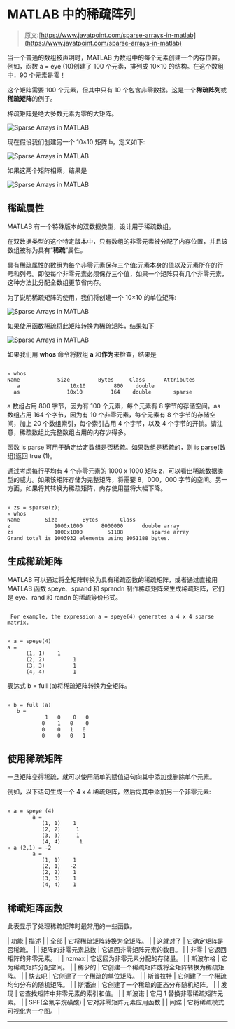 # MATLAB 中的稀疏阵列

> 原文:[https://www.javatpoint.com/sparse-arrays-in-matlab](https://www.javatpoint.com/sparse-arrays-in-matlab)

当一个普通的数组被声明时，MATLAB 为数组中的每个元素创建一个内存位置。例如，函数 a = eye (10)创建了 100 个元素，排列成 10×10 的结构。在这个数组中，90 个元素是零！

这个矩阵需要 100 个元素，但其中只有 10 个包含非零数据。这是一个**稀疏阵列**或**稀疏矩阵**的例子。

稀疏矩阵是绝大多数元素为零的大矩阵。

![Sparse Arrays in MATLAB](../Images/4704e138d6354bc646387b7b435271bc.png)

现在假设我们创建另一个 10×10 矩阵 b，定义如下:

![Sparse Arrays in MATLAB](../Images/600b55a33bd40ca7e4cc8d2b289ad68e.png)

如果这两个矩阵相乘，结果是

![Sparse Arrays in MATLAB](../Images/9d34daf05d1edb3b1d57202dcc04e0a8.png)

## 稀疏属性

MATLAB 有一个特殊版本的双数据类型，设计用于稀疏数组。

在双数据类型的这个特定版本中，只有数组的非零元素被分配了内存位置，并且该数组被称为具有“**稀疏**”属性。

具有稀疏属性的数组为每个非零元素保存三个值:元素本身的值以及元素所在的行号和列号。即使每个非零元素必须保存三个值，如果一个矩阵只有几个非零元素，这种方法比分配全数组更节省内存。

为了说明稀疏矩阵的使用，我们将创建一个 10×10 的单位矩阵:

![Sparse Arrays in MATLAB](../Images/96cb0382ed69d4e30e0dbad644f3700f.png)

如果使用函数稀疏将此矩阵转换为稀疏矩阵，结果如下

![Sparse Arrays in MATLAB](../Images/cf70deeaaee16f3f5c3431b1485713e6.png)

如果我们用 **whos** 命令将数组 **a** 和**作为**来检查，结果是

```

» whos 
Name            Size         Bytes     Class      Attributes 
   a                10x10         800    double 
  as               10x10         164    double       sparse

```

a 数组占用 800 字节，因为有 100 个元素，每个元素有 8 字节的存储空间。as 数组占用 164 个字节，因为有 10 个非零元素，每个元素有 8 个字节的存储空间，加上 20 个数组索引，每个索引占用 4 个字节，以及 4 个字节的开销。请注意，稀疏数组比完整数组占用的内存少得多。

函数 is parse 可用于确定给定数组是否稀疏。如果数组是稀疏的，则 is parse(数组)返回 true (1)。

通过考虑每行平均有 4 个非零元素的 1000 x 1000 矩阵 z，可以看出稀疏数据类型的威力。如果该矩阵存储为完整矩阵，将需要 8，000，000 字节的空间。另一方面，如果将其转换为稀疏矩阵，内存使用量将大幅下降。

```

» zs = sparse(z); 
» whos 
Name 		Size 		Bytes 		Class 
z              1000x1000      8000000      double array 
zs             1000x1000        51188         sparse array 
Grand total is 1003932 elements using 8051188 bytes.

```

## 生成稀疏矩阵

MATLAB 可以通过将全矩阵转换为具有稀疏函数的稀疏矩阵，或者通过直接用 MATLAB 函数 speye、sprand 和 sprandn 制作稀疏矩阵来生成稀疏矩阵，它们是 eye、rand 和 randn 的稀疏等价形式。

```

 For example, the expression a = speye(4) generates a 4 x 4 sparse matrix.

```

```

» a = speye(4) 
a = 
      (1, 1) 	1 
      (2, 2)         1 
      (3, 3)         1 
      (4, 4)         1

```

表达式 b = full (a)将稀疏矩阵转换为全矩阵。

```

» b = full (a) 
   b = 
            1   0    0   0 
           0    1   0    0 
           0    0   1   0
           0    0   0   1

```

## 使用稀疏矩阵

一旦矩阵变得稀疏，就可以使用简单的赋值语句向其中添加或删除单个元素。

例如，以下语句生成一个 4 x 4 稀疏矩阵，然后向其中添加另一个非零元素:

```

» a = speye (4) 
        a = 
           (1, 1)    1
           (2, 2)     1 
           (3, 3)     1 
           (4, 4)      1
» a (2,1) = -2 
        a = 
           (1, 1)    1 
           (2, 1)   -2 
           (2, 2)    1
           (3, 3)    1
           (4, 4)    1

```

## 稀疏矩阵函数

此表显示了处理稀疏矩阵时最常用的一些函数。

| 功能 | 描述 |
| 全部 | 它将稀疏矩阵转换为全矩阵。 |
| 这就对了 | 它确定矩阵是否稀疏。 |
| 矩阵的非零元素总数 | 它返回非零矩阵元素的数目。 |
| 非零 | 它返回矩阵的非零元素。 |
| nzmax | 它返回为非零元素分配的存储量。 |
| 斯波尔格 | 它为稀疏矩阵分配空间。 |
| 稀少的 | 它创建一个稀疏矩阵或将全矩阵转换为稀疏矩阵。 |
| 快去吧 | 它创建了一个稀疏的单位矩阵。 |
| 斯普拉特 | 它创建了一个稀疏均匀分布的随机矩阵。 |
| 斯潘迪 | 它创建了一个稀疏的正态分布随机矩阵。 |
| 发现 | 它查找矩阵中非零元素的索引和值。 |
| 斯波诺 | 它用 1 替换非零稀疏矩阵元素。 |
| SPF(全氟辛烷磺酸) | 它对非零矩阵元素应用函数 |
| 间谍 | 它将稀疏模式可视化为一个图。 |

* * *